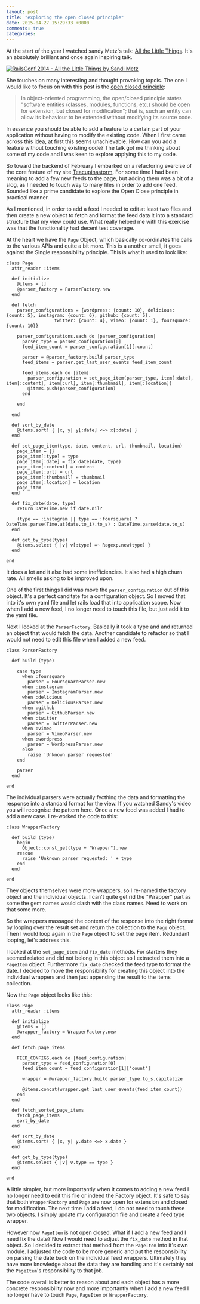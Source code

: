 ```yaml
---
layout: post
title: "exploring the open closed principle"
date: 2015-04-27 15:29:33 +0000
comments: true
categories: 
---
```

At the start of the year I watched sandy Metz's talk: [All the Little Things](https://www.youtube.com/watch?v=8bZh5LMaSmE). It's an absolutely brilliant and once again inspiring talk.

[![RailsConf 2014 - All the Little Things by Sandi Metz](http://img.youtube.com/vi/8bZh5LMaSmE/0.jpg)](https://www.youtube.com/watch?v=8bZh5LMaSmE)

She touches on many interesting and thought provoking topcis. The one I would like to focus on with this post is the [open closed principle](http://en.wikipedia.org/wiki/Open/closed_principle):

> In object-oriented programming, the open/closed principle states "software entities (classes, modules, functions, etc.) should be open for extension, but closed for modification"; that is, such an entity can allow its behaviour to be extended without modifying its source code.

In essence you should be able to add a feature to a certain part of your application without having to modify the existing code. When I first came across this idea, at first this seems unachievable. How can you add a feature without touching existing code? The talk got me thinking about some of my code and I was keen to explore applying this to my code.

So toward the backend of February I embarked on a refactoring exercise of the core feature of my site [Teacupinastorm](http://www.tcias.co.uk/). For some time I had been meaning to add a few new feeds to the page, but adding them was a bit of a slog, as I needed to touch way to many files in order to add one feed. Sounded like a prime candidate to explore the Open Close principle in practical manner.

As I mentioned, in order to add a feed I needed to edit at least two files and then create a new object to fetch and format the feed data it into a standard structure that my view could use. What really helped me with this exercise was that the functionality had decent test coverage.

At the heart we have the `Page` Object, which basically co-ordinates the calls to the various APIs and quite a bit more. This is a another smell, it goes against the Single responsibility principle. This is what it used to look like: 

```
class Page
  attr_reader :items

  def initialize
    @items = []
    @parser_factory = ParserFactory.new
  end

  def fetch
    parser_configurations = {wordpress: {count: 10}, delicious: {count: 5}, instagram: {count: 6}, github: {count: 5},
                  twitter: {count: 4}, vimeo: {count: 1}, foursquare: {count: 10}}

    parser_configurations.each do |parser_configuration|
      parser_type = parser_configuration[0]
      feed_item_count = parser_configuration[1][:count]

      parser = @parser_factory.build parser_type
      feed_items = parser.get_last_user_events feed_item_count

      feed_items.each do |item|
        parser_configuration = set_page_item(parser_type, item[:date], item[:content], item[:url], item[:thumbnail], item[:location])
        @items.push(parser_configuration)
      end

    end

  end

  def sort_by_date
    @items.sort! { |x, y| y[:date] <=> x[:date] }
  end

  def set_page_item(type, date, content, url, thumbnail, location)
    page_item = {}
    page_item[:type] = type
    page_item[:date] = fix_date(date, type)
    page_item[:content] = content
    page_item[:url] = url
    page_item[:thumbnail] = thumbnail
    page_item[:location] = location
    page_item
  end

  def fix_date(date, type)
    return DateTime.new if date.nil?

    (type == :instagram || type == :foursquare) ? DateTime.parse(Time.at(date.to_i).to_s) : DateTime.parse(date.to_s)
  end

  def get_by_type(type)
    @items.select { |v| v[:type] =~ Regexp.new(type) }
  end

end
```

It does a lot and it also had some inefficiencies. It also had a high churn rate. All smells asking to be improved upon.

One of the first things I did was move the `parser_configuration` out of this object. It's a perfect canditate for a configuration object. So I moved that into it's own yaml file and let rails load that into application scope. Now when I add a new feed, I no longer need to touch this file, but just add it to the yaml file. 

Next I looked at the `ParserFactory`. Basically it took a type and and returned an object that would fetch the data. Another candidate to refactor so that I would not need to edit this file when I added a new feed.

```
class ParserFactory

  def build (type)

    case type
      when :foursquare
        parser = FoursquareParser.new
      when :instagram
        parser = InstagramParser.new
      when :delicious
        parser = DeliciousParser.new
      when :github
        parser = GithubParser.new
      when :twitter
        parser = TwitterParser.new
      when :vimeo
        parser = VimeoParser.new
      when :wordpress
        parser = WordpressParser.new
      else
        raise 'Unknown parser requested'
    end

    parser
  end

end
```

The individual parsers were actually fecthing the data and formatting the response into a standard format for the view. If you watched Sandy's video you will recognise the pattern here. Once a new feed was added I had to add a new case. I re-worked the code to this:

```
class WrapperFactory

  def build (type)
    begin
      Object::const_get(type + "Wrapper").new
    rescue
      raise 'Unknown parser requested: ' + type
    end
  end

end
```

They objects themselves were more wrappers, so I re-named the factory object and the individual objects. I can't quite get rid the "Wrapper" part as some the gem names would clash with the class names. Need to work on that some more.

So the wrappers massaged the content of the response into the right format by looping over the result set and return the collection to the `Page` object. Then I would loop again in the `Page` object to set the page item. Redundant looping, let's address this.

I looked at the `set_page_item` and `fix_date` methods. For starters they seemed related and did not belong in this object so I extracted them into a `PageItem` object. Furthermore `fix_date` checked the feed type to format the date. I decided to move the responsibility for creating this object into the individual wrappers and then just appending the result to the items collection.

Now the `Page` object looks like this:

```
class Page
  attr_reader :items

  def initialize
    @items = []
    @wrapper_factory = WrapperFactory.new
  end

  def fetch_page_items

    FEED_CONFIGS.each do |feed_configuration|
      parser_type = feed_configuration[0]
      feed_item_count = feed_configuration[1]['count']

      wrapper = @wrapper_factory.build parser_type.to_s.capitalize

      @items.concat(wrapper.get_last_user_events(feed_item_count))
    end
  end

  def fetch_sorted_page_items
    fetch_page_items
    sort_by_date
  end

  def sort_by_date
    @items.sort! { |x, y| y.date <=> x.date }
  end

  def get_by_type(type)
    @items.select { |v| v.type == type }
  end

end
```

A little simpler, but more importantly when it comes to adding a new feed I no longer need to edit this file or indeed the Factory object. It's safe to say that both `WrapperFactory` and `Page` are now open for extension and closed for modification. The next time I add a feed, I do not need to touch these two objects. I simply update my configuration file and create a feed type wrapper. 

However now `PageItem` is not open closed. What if I add a new feed and I need fix the date? Now I would need to adjust the `fix_date` method in that object. So I decided to extract that method from the `PageItem` into it's own module. I adjusted the code to be more generic and put the responsibility on parsing the date back on the individual feed wrappers. Ultimately they have more knowledge about the data they are handling and it's certainly not the `PageItem`'s responsibility to that job.

The code overall is better to reason about and each object has a more concrete responsibility now and more importantly when I add a new feed I no longer have to touch `Page`, `PageItem` or `WrapperFactory`. 
